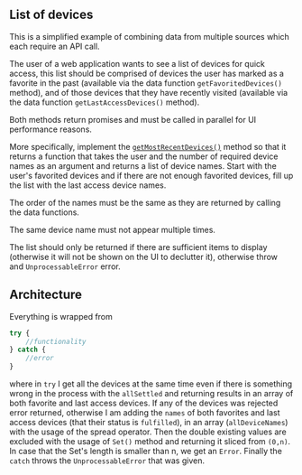 ## List of devices

This is a simplified example of combining data from multiple sources which each
require an API call.

The user of a web application wants to see a list of devices for quick access,
this list should be comprised of devices the user has marked as a favorite in
the past (available via the data function `getFavoritedDevices()` method), and
of those devices that they have recently visited (available via the data
function `getLastAccessDevices()` method).

Both methods return promises and must be called in parallel for UI performance
reasons.

More specifically, implement the
[`getMostRecentDevices()`](./getMostRecentDevices.ts) method so that it returns
a function that takes the user and the number of required device names as an
argument and returns a list of device names. Start with the user's favorited
devices and if there are not enough favorited devices, fill up the list with the
last access device names.

The order of the names must be the same as they are returned by calling the data
functions.

The same device name must not appear multiple times.

The list should only be returned if there are sufficient items to display
(otherwise it will not be shown on the UI to declutter it), otherwise throw and
`UnprocessableError` error.

## Architecture

Everything is wrapped from

```JavaScript
try {
    //functionality
} catch {
    //error
}
```

where in `try` I get all the devices at the same time even if there is something wrong in the process with the `allSettled` and returning results in an array of both favorite and last access devices. If any of the devices was rejected error returned, otherwise I am adding the `names` of both favorites and last access devices (that their status is `fulfilled`), in an array (`allDeviceNames`) with the usage of the spread operator. Then the double existing values are excluded with the usage of `Set()` method and returning it sliced from `(0,n)`. In case that the Set's length is smaller than n, we get an `Error`. Finally the `catch` throws the `UnprocessableError` that was given.
